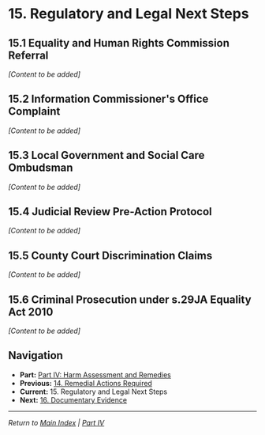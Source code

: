 # 15. Regulatory and Legal Next Steps

## 15.1 Equality and Human Rights Commission Referral

*[Content to be added]*

## 15.2 Information Commissioner's Office Complaint

*[Content to be added]*

## 15.3 Local Government and Social Care Ombudsman

*[Content to be added]*

## 15.4 Judicial Review Pre-Action Protocol

*[Content to be added]*

## 15.5 County Court Discrimination Claims

*[Content to be added]*

## 15.6 Criminal Prosecution under s.29JA Equality Act 2010

*[Content to be added]*

## Navigation
- **Part:** [Part IV: Harm Assessment and Remedies](part-iv-harm-assessment-remedies.md)
- **Previous:** [14. Remedial Actions Required](14-remedial-actions.md)
- **Current:** 15. Regulatory and Legal Next Steps
- **Next:** [16. Documentary Evidence](16-documentary-evidence.md)

---
*Return to [Main Index](README.md) | [Part IV](part-iv-harm-assessment-remedies.md)*
